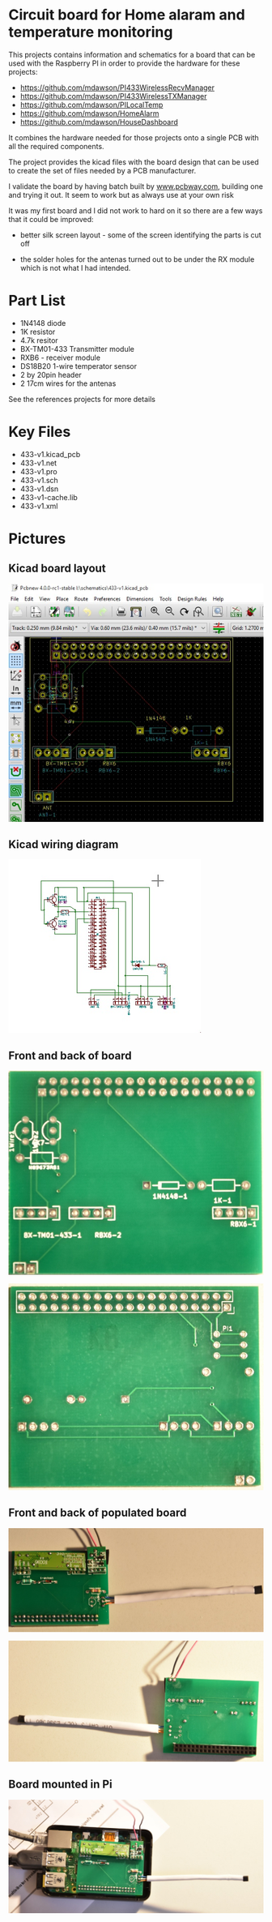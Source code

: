 # Circuit board for Home alaram and temperature monitoring

This projects contains information and schematics for a board that
can be used with the Raspberry PI in order to provide the hardware for these
projects:

+ https://github.com/mdawson/PI433WirelessRecvManager
+ https://github.com/mdawson/PI433WirelessTXManager
+ https://github.com/mdawson/PILocalTemp
+ https://github.com/mdawson/HomeAlarm 
+ https://github.com/mdawson/HouseDashboard

It combines the hardware needed for those projects onto a single
PCB with all the required components.

The project provides the kicad files with the board design that can
be used to create the set of files needed by a PCB manufacturer.

I validate the board by having batch built by www.pcbway.com, building one
and trying it out.  It seem to work but as always use at your own risk

It was my first board and I did not work to hard on it so there are a
few ways that it could be improved:

+ better silk screen layout - some of the screen identifying the parts is cut off

+ the solder holes for the antenas turned out to be under the RX module which
  is not what I had intended.

# Part List 

+ 1N4148 diode
+ 1K resistor
+ 4.7k resitor
+ BX-TM01-433 Transmitter module
+ RXB6 - receiver module
+ DS18B20 1-wire temperator sensor
+ 2 by 20pin header
+ 2 17cm wires for the antenas

See the references projects for more details 

# Key Files

+ 433-v1.kicad_pcb
+ 433-v1.net
+ 433-v1.pro
+ 433-v1.sch
+ 433-v1.dsn
+ 433-v1-cache.lib
+ 433-v1.xml

# Pictures

## Kicad board layout
![kicad board layout](pictures/layout.jpg?raw=true)


## Kicad wiring diagram 
![kicad wiring diagram](pictures/wiring.jpg?raw=true)

## Front and back of board
![board side 1](pictures/side1.jpg?raw=true)

![board side 2](pictures/side2.jpg?raw=true)

## Front and back of populated board
![board populated side 1](pictures/pop-side1.jpg?raw=true)

![board populated side 2](pictures/pop-side2.jpg?raw=true)

## Board mounted in Pi
![Mounted in Pi](pictures/mounted.jpg?raw=true)
